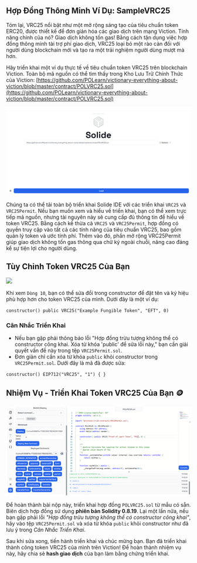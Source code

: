 ## Hợp Đồng Thông Minh Ví Dụ: SampleVRC25

Tóm lại, VRC25 nổi bật như một mở rộng sáng tạo của tiêu chuẩn token ERC20, được thiết kế để đơn giản hóa các giao dịch trên mạng Viction. Tính năng chính của nó? Giao dịch không tốn gas! Bằng cách tận dụng việc hợp đồng thông minh tài trợ phí giao dịch, VRC25 loại bỏ một rào cản đối với người dùng blockchain mới và tạo ra một trải nghiệm người dùng mượt mà hơn.

Hãy triển khai một ví dụ thực tế về tiêu chuẩn token VRC25 trên blockchain Viction. Toàn bộ mã nguồn có thể tìm thấy trong Kho Lưu Trữ Chính Thức của Viction: [https://github.com/POLearn/victionary-everything-about-viction/blob/master/contract/POLVRC25.sol](https://github.com/POLearn/victionary-everything-about-viction/blob/master/contract/POLVRC25.sol)

![](https://raw.githubusercontent.com/POLearn/victionary-everything-about-viction/refs/heads/master/content/assets/images/vrc25_contract.png)

Chúng ta có thể tải toàn bộ triển khai Solide IDE với các triển khai `VRC25` và `VRC25Permit`. Nếu bạn muốn xem và hiểu về triển khai, bạn có thể xem trực tiếp mã nguồn, nhưng tài nguyên này sẽ cung cấp đủ thông tin để hiểu về token VRC25. Bằng cách kế thừa cả `VRC25` và `VRC25Permit`, hợp đồng có quyền truy cập vào tất cả các tính năng của tiêu chuẩn VRC25, bao gồm quản lý token và ước tính phí. Thêm vào đó, phần mở rộng VRC25Permit giúp giao dịch không tốn gas thông qua chữ ký ngoài chuỗi, nâng cao đáng kể sự tiện lợi cho người dùng.

## Tùy Chỉnh Token VRC25 Của Bạn

![](https://raw.githubusercontent.com/POLearn/victionary-everything-about-viction/refs/heads/master/content/assets/images/vrc25_contstructor.png)

Khi xem `Dòng 10`, bạn có thể sửa đổi trong constructor để đặt tên và ký hiệu phù hợp hơn cho token VRC25 của mình. Dưới đây là một ví dụ:

```solidity
constructor() public VRC25("Example Fungible Token", "EFT", 0)
```

### Cân Nhắc Triển Khai

- Nếu bạn gặp phải thông báo lỗi "Hợp đồng trừu tượng không thể có constructor công khai. Xóa từ khóa 'public' để sửa lỗi này," bạn cần giải quyết vấn đề này trong tệp `VRC25Permit.sol`.
- Đơn giản chỉ cần xóa từ khóa `public` khỏi constructor trong `VRC25Permit.sol`. Dưới đây là mã đã được sửa:

```solidity
constructor() EIP712("VRC25", "1") { }
```

## Nhiệm Vụ - Triển Khai Token VRC25 Của Bạn 🪙

![](https://raw.githubusercontent.com/POLearn/victionary-everything-about-viction/refs/heads/master/content/assets/images/vrc25_deploy.png)

Để hoàn thành bài nộp này, triển khai hợp đồng `POLVRC25.sol` từ mẫu có sẵn. Biên dịch hợp đồng sử dụng **phiên bản Solidity 0.8.19**. Lại một lần nữa, nếu bạn gặp phải lỗi *"Hợp đồng trừu tượng không thể có constructor công khai"*, hãy vào tệp `VRC25Permit.sol` và xóa từ khóa `public` khỏi constructor như đã lưu ý trong *Cân Nhắc Triển Khai*.

Sau khi sửa xong, tiến hành triển khai và chúc mừng bạn. Bạn đã triển khai thành công token VRC25 của mình trên Viction! Để hoàn thành nhiệm vụ này, hãy chia sẻ **hash giao dịch** của bạn làm bằng chứng triển khai.